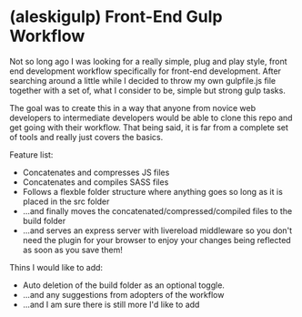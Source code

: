 # (aleskigulp) Front-End Gulp Workflow

Not so long ago I was looking for a really simple, plug and play style, front end development workflow specifically for front-end development. After searching around a little while I decided to throw my own gulpfile.js file together with a set of, what I consider to be, simple but strong gulp tasks.

The goal was to create this in a way that anyone from novice web developers to intermediate developers would be able to clone this repo and get going with their workflow. That being said, it is far from a complete set of tools and really just covers the basics.

Feature list:

 * Concatenates and compresses JS files
 * Concatenates and compiles SASS files
 * Follows a flexble folder structure where anything goes so long as it is placed in the src folder
 * ...and finally moves the concatenated/compressed/compiled files to the build folder
 * ...and serves an express server with livereload middleware so you don't need the plugin for your browser to enjoy your changes being reflected as soon as you save them!

Thins I would like to add:

 * Auto deletion of the build folder as an optional toggle.
 * ...and any suggestions from adopters of the workflow
 * ...and I am sure there is still more I'd like to add
